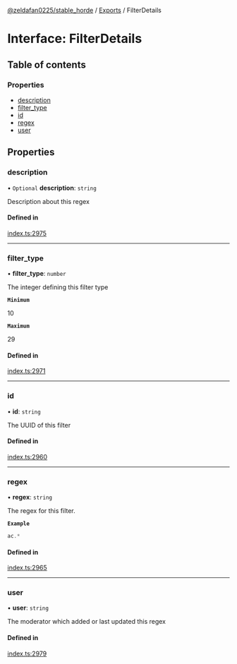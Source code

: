 [@zeldafan0225/stable_horde](../README.md) / [Exports](../modules.md) / FilterDetails

# Interface: FilterDetails

## Table of contents

### Properties

- [description](FilterDetails.md#description)
- [filter\_type](FilterDetails.md#filter_type)
- [id](FilterDetails.md#id)
- [regex](FilterDetails.md#regex)
- [user](FilterDetails.md#user)

## Properties

### description

• `Optional` **description**: `string`

Description about this regex

#### Defined in

[index.ts:2975](https://github.com/ZeldaFan0225/stable_horde/blob/9241243/index.ts#L2975)

___

### filter\_type

• **filter\_type**: `number`

The integer defining this filter type

**`Minimum`**

10

**`Maximum`**

29

#### Defined in

[index.ts:2971](https://github.com/ZeldaFan0225/stable_horde/blob/9241243/index.ts#L2971)

___

### id

• **id**: `string`

The UUID of this filter

#### Defined in

[index.ts:2960](https://github.com/ZeldaFan0225/stable_horde/blob/9241243/index.ts#L2960)

___

### regex

• **regex**: `string`

The regex for this filter.

**`Example`**

```ts
ac.*
```

#### Defined in

[index.ts:2965](https://github.com/ZeldaFan0225/stable_horde/blob/9241243/index.ts#L2965)

___

### user

• **user**: `string`

The moderator which added or last updated this regex

#### Defined in

[index.ts:2979](https://github.com/ZeldaFan0225/stable_horde/blob/9241243/index.ts#L2979)
